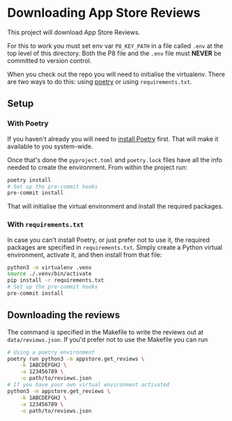 # Downloading App Store Reviews

This project will download App Store Reviews.

For this to work you must set env var `P8_KEY_PATH` in a file called `.env` at the top level of this directory. Both the P8 file and the `.env` file must **NEVER** be committed to version control.

When you check out the repo you will need to initialise the virtualenv. There are two ways to do this: using [poetry](https://python-poetry.org/) or using `requirements.txt`.

## Setup

### With Poetry

If you haven't already you will need to [install Poetry](https://python-poetry.org/docs/#installation) first. That will make it available to you system-wide.

Once that's done the `pyproject.toml` and `poetry.lock` files have all the info needed to create the environment. From within the project run:

```bash
poetry install
# Set up the pre-commit hooks
pre-commit install
```

That will initialise the virtual environment and install the required packages.

### With `requirements.txt`

In case you can't install Poetry, or just prefer not to use it, the required packages are specified in `requirements.txt`. Simply create a Python virtual environment, activate it, and then install from that file:

```bash
python3 -m virtualenv .venv
source ./.venv/bin/activate
pip install -r requirements.txt
# Set up the pre-commit hooks
pre-commit install
```

## Downloading the reviews

The command is specified in the Makefile to write the reviews out at `data/reviews.json`. If you'd prefer not to use the Makefile you can run

```bash
# Using a poetry environment
poetry run python3 -m appstore.get_reviews \
    -k 1ABCDEFGHJ \
    -a 123456789 \
    -o path/to/reviews.json
# If you have your own virtual environment activated
python3 -m appstore.get_reviews \
    -k 1ABCDEFGHJ \
    -a 123456789 \
    -o path/to/reviews.json
```
